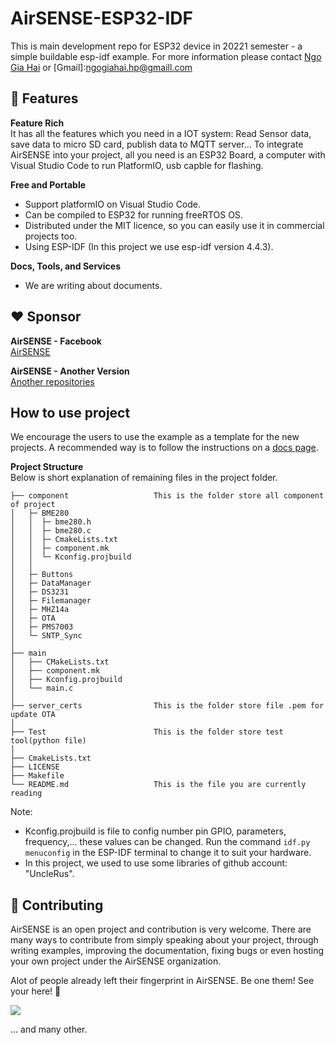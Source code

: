 # AirSENSE-ESP32-IDF

This is main development repo for ESP32 device in 20221 semester - a simple buildable esp-idf example. For more information please contact [Ngo Gia Hai](https://www.linkedin.com/in/hải-long-nguyễn-như-95b718207) or [Gmail]:ngogiahai.hp@gmaill.com


## :rocket: Features

**Feature Rich**<br>
It has all the features which you need in a IOT system: Read Sensor data, save data to micro SD card, publish data to MQTT server... To integrate AirSENSE into your project, all you need is an ESP32 Board, a computer with Visual Studio Code to run PlatformIO, usb capble for flashing.

**Free and Portable**
  - Support platformIO on Visual Studio Code.
  - Can be compiled to ESP32 for running freeRTOS OS.
  - Distributed under the MIT licence, so you can easily use it in commercial projects too.
  - Using ESP-IDF (In this project we use esp-idf version 4.4.3).

**Docs, Tools, and Services**
  - We are writing about documents. 

## :heart: Sponsor

**AirSENSE - Facebook**<br>
[AirSENSE](https://www.facebook.com/airsenseairqualitymornitoringsystem)

**AirSENSE - Another Version**<br>
[Another repositories](https://github.com/orgs/Air-SENSE/repositories)

## How to use project
We encourage the users to use the example as a template for the new projects.
A recommended way is to follow the instructions on a [docs page](https://docs.espressif.com/projects/esp-idf/en/latest/api-guides/build-system.html#start-a-new-project).

**Project Structure**<br>
Below is short explanation of remaining files in the project folder.

```
├── component                   This is the folder store all component of project
│   ├─ BME280
│   │  ├─ bme280.h
│   │  ├─ bme280.c
│   │  ├─ CmakeLists.txt
│   │  ├─ component.mk
│   │  └─ Kconfig.projbuild
│   │
│   ├─ Buttons
│   ├─ DataManager
│   ├─ DS3231
│   ├─ Filemanager
│   ├─ MHZ14a
│   ├─ OTA
│   ├─ PMS7003
│   └─ SNTP_Sync
│
├── main
│   ├── CMakeLists.txt
│   ├── component.mk
│   ├── Kconfig.projbuild
│   └── main.c
│
├── server_certs                This is the folder store file .pem for update OTA
│
├── Test                        This is the folder store test tool(python file)
│
├── CmakeLists.txt
├── LICENSE
├── Makefile
└── README.md                   This is the file you are currently reading
```
Note:
 - Kconfig.projbuild is file to config number pin GPIO, parameters, frequency,... these values can be changed. Run the command `idf.py menuconfig` in the ESP-IDF terminal to change it to suit your hardware.
 - In this project, we used to use some libraries of github account: "UncleRus".


## :star2: Contributing
AirSENSE is an open project and contribution is very welcome. There are many ways to contribute from simply speaking about your project, through writing examples, improving the documentation, fixing bugs or even hosting your own project under the AirSENSE organization.


Alot of people already left their fingerprint in AirSENSE. Be one them! See your here! :slightly_smiling_face:

<a href="https://github.com/Air-SENSE/AirSENSE_ESP32-IDF_RTOS/graphs/contributors">
  <img src="https://contrib.rocks/image?repo=Air-SENSE/AirSENSE_ESP32-IDF_RTOS&max=48" />
</a>

... and many other.
